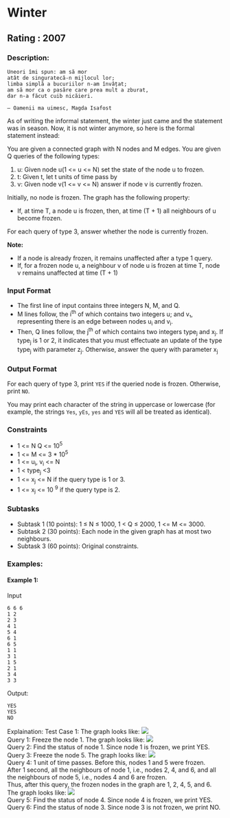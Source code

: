 # Winter
## Rating : 2007
### Description:
```
Uneori îmi spun: am să mor
atât de singuratecă-n mijlocul lor;
limba simplă a bucuriilor n-am învâțat;
am să mor ca o pasăre care prea mult a zburat,
dar n-a făcut cuib nicăieri.

― Oamenii ma uimesc, Magda Isafost
```
As of writing the informal statement, the winter just came and the statement was in season. Now, it is not winter anymore, so here is the formal statement instead:

You are given a connected graph with N nodes and M edges. You are given Q queries of the following types: 
1. u: Given node u(1 <= u <= N) set the state of the node u to frozen. 
2. t: Given t, let t units of time pass by
3. v: Given node v(1 <= v <= N) answer if node v is currently frozen. 

Initially, no node is frozen. 
The graph has the following property: 
- If, at time T, a node u is frozen, then, at time (T + 1) all neighbours of u become frozen. 

For each query of type 3, answer whether the node is currently frozen.

**Note:**
- If a node is already frozen, it remains unaffected after a type 1 query. 
- If, for a frozen node u, a neighbour v of node u is frozen at time T, node v remains unaffected at time (T + 1)

### Input Format 
- The first line of input contains three integers N, M, and Q. 
- M lines follow, the i<sup>th</sup> of which contains two integers u; and v₁, representing there is an edge between nodes u<sub>i</sub> and v<sub>i</sub>. 
- Then, Q lines follow, the j<sup>th</sup> of which contains two integers type<sub>j</sub> and x<sub>j</sub>. 
If type<sub>j</sub> is 1 or 2, it indicates that you must effectuate an update of the type type<sub>j</sub> with parameter z<sub>j</sub>. 
Otherwise, answer the query with parameter x<sub>j</sub>

### Output Format 
For each query of type 3, print `YES` if the queried node is frozen. Otherwise, print `NO`. 

You may print each character of the string in uppercase or lowercase (for example, the strings `Yes`, `yEs`, `yes` and `YES` will all be treated as identical).

### Constraints 
- 1 <= N Q <= 10<sup>5</sup>
- 1 <= M <= 3 * 10<sup>5</sup>
- 1 <= u<sub>i</sub>, v<sub>i</sub> <= N 
- 1 < type<sub>j</sub> <3 
- 1 <= x<sub>j</sub> <= N if the query type is 1 or 3.
- 1 <= x<sub>j</sub> <= 10 <sup>9</sup> if the query type is 2.

### Subtasks 
- Subtask 1 (10 points): 1 ≤ N ≤ 1000, 1 < Q ≤ 2000, 1 <= M <= 3000. 
- Subtask 2 (30 points): Each node in the given graph has at most two neighbours. 
- Subtask 3 (60 points): Original constraints.

### Examples:
#### Example 1:
Input
```
6 6 6
1 2
2 3
4 1
5 4
6 1
6 5
1 1
3 1
1 5
2 1
3 4
3 3
```
Output:
```
YES
YES
NO
```
Explaination:
Test Case 1: The graph looks like:
<img src="https://s3.amazonaws.com/codechef_shared/download/Images/LTIME106/cine4.png"><br>
Query 1: Freeze the node 1. The graph looks like:
<img src="https://s3.amazonaws.com/codechef_shared/download/Images/LTIME106/cine2.png"><br>
Query 2: Find the status of node 1. Since node 1 is frozen, we print YES.  
Query 3: Freeze the node 5. The graph looks like:
<img src="https://s3.amazonaws.com/codechef_shared/download/Images/LTIME106/cine5.png"><br>
Query 4: 1 unit of time passes. Before this, nodes 1 and 5 were frozen.   
After 1 second, all the neighbours of node 1, i.e., nodes 2, 4, and 6, and all the neighbours of node 5, i.e., nodes 4 and 6 are frozen.   
Thus, after this query, the frozen nodes in the graph are 1, 2, 4, 5, and 6. The graph looks like:
<img src="https://s3.amazonaws.com/codechef_shared/download/Images/LTIME106/cine3.png"><br>
Query 5: Find the status of node 4. Since node 4 is frozen, we print YES.  
Query 6: Find the status of node 3. Since node 3 is not frozen, we print NO.  